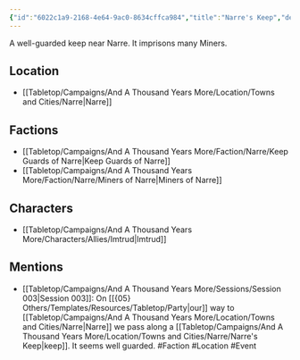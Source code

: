 ```yaml
---
{"id":"6022c1a9-2168-4e64-9ac0-8634cffca984","title":"Narre's Keep","description":"A well-guarded keep near Narre. It imprisons many Miners.","isCurrentLocation":false,"publish":true,"date_created":"Tuesday, February 28th 2023, 7:22:07 pm","date_modified":"Tuesday, April 16th 2024, 8:19:37 pm","cssclasses":["mado-heading"],"path":"Tabletop/Campaigns/And A Thousand Years More/Location/Towns and Cities/Narre/Narre's Keep.md","permalink":"/tabletop/campaigns/and-a-thousand-years-more/location/towns-and-cities/narre/narre-s-keep/","PassFrontmatter":true}
---
```



A well-guarded keep near Narre. It imprisons many Miners.

## Location

- [[Tabletop/Campaigns/And A Thousand Years More/Location/Towns and Cities/Narre\|Narre]]

## Factions

- [[Tabletop/Campaigns/And A Thousand Years More/Faction/Narre/Keep Guards of Narre\|Keep Guards of Narre]]
- [[Tabletop/Campaigns/And A Thousand Years More/Faction/Narre/Miners of Narre\|Miners of Narre]]

## Characters

- [[Tabletop/Campaigns/And A Thousand Years More/Characters/Allies/Imtrud\|Imtrud]]

## Mentions

- [[Tabletop/Campaigns/And A Thousand Years More/Sessions/Session 003\|Session 003]]: On [[{05} Others/Templates/Resources/Tabletop/Party\|our]] way to [[Tabletop/Campaigns/And A Thousand Years More/Location/Towns and Cities/Narre\|Narre]] we pass along a [[Tabletop/Campaigns/And A Thousand Years More/Location/Towns and Cities/Narre/Narre's Keep\|keep]]. It seems well guarded. #Faction #Location #Event

